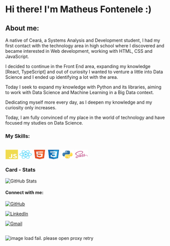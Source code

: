 
# **Hi there! I'm Matheus Fontenele** :)

## **About me:**

A native of Ceará, a Systems Analysis and Development student, I had my first contact with the technology area in high school where I discovered and became interested in Web development, working with HTML, CSS and JavaScript.

I decided to continue in the Front End area, expanding my knowledge [React, TypeScript] and out of curiosity I wanted to venture a little into Data Science and I ended up identifying a lot with the area.

Today I seek to expand my knowledge with Python and its libraries, aiming to work with Data Science and Machine Learning in a Big Data context.

Dedicating myself more every day, as I deepen my knowledge and my curiosity only increases.

Today, I am fully convinced of my place in the world of technology and have focused my studies on Data Science.


### **My Skills:**

<div style="display: inline_block"><br>
  <img align="center" alt="Math-Js" height="30" width="40" src="https://raw.githubusercontent.com/devicons/devicon/master/icons/javascript/javascript-plain.svg">
  <img align="center" alt="Math-React" height="30" width="40" src="https://raw.githubusercontent.com/devicons/devicon/master/icons/react/react-original.svg">
  <img align="center" alt="Math-HTML" height="30" width="40" src="https://raw.githubusercontent.com/devicons/devicon/master/icons/html5/html5-original.svg">
  <img align="center" alt="Math-CSS" height="30" width="40" src="https://raw.githubusercontent.com/devicons/devicon/master/icons/css3/css3-original.svg">
  <img align="center" alt="Math-Python" height="30" width="40" src="https://raw.githubusercontent.com/devicons/devicon/master/icons/python/python-original.svg">
  <img align="center" alt="Math-SASS" height="30" width="40" src="https://raw.githubusercontent.com/devicons/devicon/master/icons/sass/sass-original.svg">
</div>

### **Card - Stats**

![GitHub Stats](https://github-readme-stats.vercel.app/api?username=matheFontenele&theme=transparent&bg_color=000&border_color=30A3DC&show_icons=true&icon_color=30A3DC&title_color=E94D5F&text_color=FFF)


#### **Connect with me:**

[![GitHub](https://img.shields.io/badge/matheFontenele-000?style=for-the-badge&logo=github&logoColor=6D62624D)](https://github.com/matheFontenele)

[![LinkedIn](https://img.shields.io/badge/Matheus_Fontenele-000?style=for-the-badge&logo=linkedin&logoColor=0E76A8)](https://www.linkedin.com/in/matheus-fontenele-2a40a4175/)

[![Gmail](https://img.shields.io/badge/Matheus_Fontenele-000?style=for-the-badge&logo=gmail&logoColor=DE0D0DCC)](https://mail.google.com/mail/u/0/?fs=1&tf=cm&source=mailto&to=matheusfontenele979700@gmail.com)

  
  ##
 

![image load fail. please open proxy retry](https://github.com/fz6m/commit-snake/blob/snk/snk.svg)







